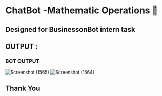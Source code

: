 # ChatBot -Mathematic Operations 🧮
## Designed for BusinessonBot intern task


## OUTPUT :

### BOT OUTPUT
![Screenshot (1565)](https://user-images.githubusercontent.com/82387472/221856930-c3cf78de-83b7-4715-b681-04fe4c0b4f86.png)
![Screenshot (1564)](https://user-images.githubusercontent.com/82387472/221856974-e39cf05c-8ea4-41fc-bf33-545d48765270.png)

## Thank You 
